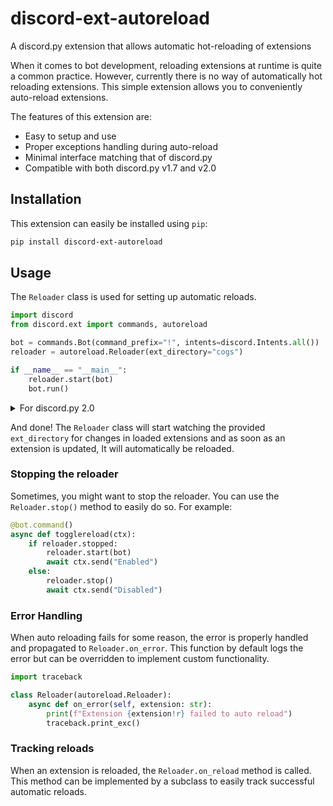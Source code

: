 # discord-ext-autoreload
A discord.py extension that allows automatic hot-reloading of extensions

When it comes to bot development, reloading extensions at runtime is quite a common practice.
However, currently there is no way of automatically hot reloading extensions. This simple
extension allows you to conveniently auto-reload extensions.

The features of this extension are:

- Easy to setup and use
- Proper exceptions handling during auto-reload
- Minimal interface matching that of discord.py
- Compatible with both discord.py v1.7 and v2.0

## Installation
This extension can easily be installed using `pip`:
```bash
pip install discord-ext-autoreload
```

## Usage
The `Reloader` class is used for setting up automatic reloads.
```py
import discord
from discord.ext import commands, autoreload

bot = commands.Bot(command_prefix="!", intents=discord.Intents.all())
reloader = autoreload.Reloader(ext_directory="cogs")

if __name__ == "__main__":
    reloader.start(bot)
    bot.run()
```

<details>
  <summary>For discord.py 2.0</summary>
  <br/>

  In discord.py 2.0 and higher, you would need to call the `reloader.start()`
  method in an async context. The most convenient way of doing this is by
  overriding the `Bot.setup_hook()` method.

  ```py
  class Bot(commands.Bot):
    async def setup_hook(self) -> None:
        reloader.start(self)
  ```

</details>

And done! The `Reloader` class will start watching the provided `ext_directory` for
changes in loaded extensions and as soon as an extension is updated, It will automatically
be reloaded.

### Stopping the reloader
Sometimes, you might want to stop the reloader. You can use the `Reloader.stop()` method
to easily do so. For example:

```py
@bot.command()
async def togglereload(ctx):
    if reloader.stopped:
        reloader.start(bot)
        await ctx.send("Enabled")
    else:
        reloader.stop()
        await ctx.send("Disabled")
```

### Error Handling
When auto reloading fails for some reason, the error is properly handled and propagated
to `Reloader.on_error`. This function by default logs the error but can be overridden to
implement custom functionality.

```py
import traceback

class Reloader(autoreload.Reloader):
    async def on_error(self, extension: str):
        print(f"Extension {extension!r} failed to auto reload")
        traceback.print_exc()
```

### Tracking reloads
When an extension is reloaded, the `Reloader.on_reload` method is called. This method can
be implemented by a subclass to easily track successful automatic reloads.
